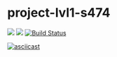 # project-lvl1-s474
<a href="https://codeclimate.com/github/serikoff/project-lvl1-s474/maintainability"><img src="https://api.codeclimate.com/v1/badges/0844630e37ddc03449e7/maintainability" /></a>
<a href="https://codeclimate.com/github/serikoff/project-lvl1-s474/test_coverage"><img src="https://api.codeclimate.com/v1/badges/0844630e37ddc03449e7/test_coverage" /></a>
[![Build Status](https://travis-ci.org/serikoff/project-lvl1-s474.svg?branch=master)](https://travis-ci.org/serikoff/project-lvl1-s474)

[![asciicast](https://asciinema.org/a/170142.png)](https://asciinema.org/a/dcsMZKr2ZKJckcXfmJTr46zEm)
